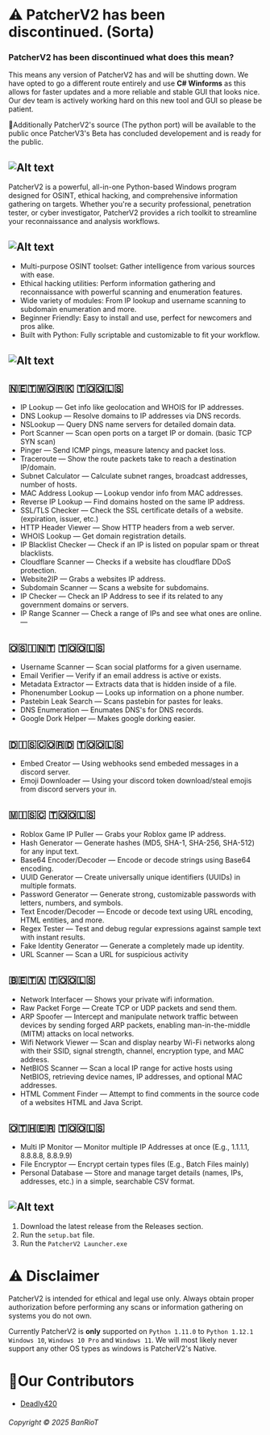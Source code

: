 # ⚠ PatcherV2 has been discontinued. (Sorta)
### PatcherV2 has been discontinued what does this mean?
This means any version of PatcherV2 has and will be shutting down. We have opted to go a different route entirely and use **C# Winforms** as this allows for faster updates and a more reliable and stable GUI that looks nice. Our dev team is actively working hard on this new tool and GUI so please be patient.

💓Additionally PatcherV2's source (The python port) will be available to the public once PatcherV3's Beta has concluded developement and is ready for the public.

![Alt text](https://i.ibb.co/LXstgPxw/title.png)
---
PatcherV2 is a powerful, all-in-one Python-based Windows program designed for OSINT, ethical hacking, and comprehensive information gathering on targets. Whether you're a security professional, penetration tester, or cyber investigator, PatcherV2 provides a rich toolkit to streamline your reconnaissance and analysis workflows.


![Alt text](https://i.ibb.co/Y4qg17nV/Features.png)
---
- Multi-purpose OSINT toolset: Gather intelligence from various sources with ease.
- Ethical hacking utilities: Perform information gathering and reconnaissance with powerful scanning and enumeration features.
- Wide variety of modules: From IP lookup and username scanning to subdomain enumeration and more.
- Beginner Friendly: Easy to install and use, perfect for newcomers and pros alike.
- Built with Python: Fully scriptable and customizable to fit your workflow.


![Alt text](https://i.ibb.co/TD1YgVSk/tools.png)
---
## ​🇳​​🇪​​🇹​​🇼​​🇴​​🇷​​🇰​ ​🇹​​🇴​​🇴​​🇱​​🇸​
- IP Lookup — Get info like geolocation and WHOIS for IP addresses.
- DNS Lookup — Resolve domains to IP addresses via DNS records.
- NSLookup — Query DNS name servers for detailed domain data.
- Port Scanner — Scan open ports on a target IP or domain. (basic TCP SYN scan)
- Pinger — Send ICMP pings, measure latency and packet loss.
- Traceroute — Show the route packets take to reach a destination IP/domain.
- Subnet Calculator — Calculate subnet ranges, broadcast addresses, number of hosts.
- MAC Address Lookup — Lookup vendor info from MAC addresses.
- Reverse IP Lookup — Find domains hosted on the same IP address.
- SSL/TLS Checker — Check the SSL certificate details of a website. (expiration, issuer, etc.)
- HTTP Header Viewer — Show HTTP headers from a web server.
- WHOIS Lookup — Get domain registration details.
- IP Blacklist Checker — Check if an IP is listed on popular spam or threat blacklists.
- Cloudflare Scanner — Checks if a website has cloudflare DDoS protection.
- Website2IP — Grabs a websites IP address.
- Subdomain Scanner — Scans a website for subdomains.
- IP Checker — Check an IP Address to see if its related to any government domains or servers.
- IP Range Scanner — Check a range of IPs and see what ones are online.
 — 
## ​​🇴​​🇸​​🇮​​🇳​​🇹​ ​🇹​​🇴​​🇴​​🇱​​🇸​
- Username Scanner — Scan social platforms for a given username.
- Email Verifier — Verify if an email address is active or exists.
- Metadata Extractor — Extracts data that is hidden inside of a file.
- Phonenumber Lookup — Looks up information on a phone number.
- Pastebin Leak Search — Scans pastebin for pastes for leaks.
- DNS Enumeration — Enumates DNS's for DNS records.
- Google Dork Helper — Makes google dorking easier.

## ​​🇩​​🇮​​🇸​​🇨​​🇴​​🇷​​🇩​ ​🇹​​🇴​​🇴​​🇱​​🇸​
- Embed Creator — Using webhooks send embeded messages in a discord server.
- Emoji Downloader — Using your discord token download/steal emojis from discord servers your in.

## ​​🇲​​🇮​​🇸​​🇨​ ​🇹​​🇴​​🇴​​🇱​​🇸​
- Roblox Game IP Puller — Grabs your Roblox game IP address.
- ​Hash Generator — Generate hashes (MD5, SHA-1, SHA-256, SHA-512) for any input text.
- Base64 Encoder/Decoder — Encode or decode strings using Base64 encoding.
- UUID Generator — Create universally unique identifiers (UUIDs) in multiple formats.
- Password Generator — Generate strong, customizable passwords with letters, numbers, and symbols.
- Text Encoder/Decoder — Encode or decode text using URL encoding, HTML entities, and more.
- Regex Tester — Test and debug regular expressions against sample text with instant results.
- Fake Identity Generator — Generate a completely made up identity.
- URL Scanner — Scan a URL for suspicious activity

## ​​​🇧​​🇪​​🇹​​🇦​ ​🇹​​🇴​​🇴​​🇱​​🇸​
- Network Interfacer — Shows your private wifi information.
- Raw Packet Forge — Create TCP or UDP packets and send them.
- ARP Spoofer — Intercept and manipulate network traffic between devices by sending forged ARP packets, enabling man-in-the-middle (MITM) attacks on local networks.
- Wifi Network Viewer — Scan and display nearby Wi-Fi networks along with their SSID, signal strength, channel, encryption type, and MAC address.
- NetBIOS Scanner — Scan a local IP range for active hosts using NetBIOS, retrieving device names, IP addresses, and optional MAC addresses.
- HTML Comment Finder — Attempt to find comments in the source code of a websites HTML and Java Script.

## ​🇴​​🇹​​🇭​​🇪​​🇷​ ​🇹​​🇴​​🇴​​🇱​​🇸​
- Multi IP Monitor — Monitor multiple IP Addresses at once (E.g., 1.1.1.1, 8.8.8.8, 8.8.9.9)
- File Encryptor — Encrypt certain types files (E.g., Batch Files mainly)
- Personal Database — Store and manage target details (names, IPs, addresses, etc.) in a simple, searchable CSV format.


![Alt text](https://i.ibb.co/DgRZQXKF/Installation.png)
---
1. Download the latest release from the Releases section.
2. Run the `setup.bat` file.
3. Run the `PatcherV2 Launcher.exe`

# ⚠ Disclaimer 
PatcherV2 is intended for ethical and legal use only. Always obtain proper authorization before performing any scans or information gathering on systems you do not own.

Currently PatcherV2 is **only** supported on `Python 1.11.0` to `Python 1.12.1` `Windows 10`, `Windows 10 Pro` and `Windows 11`. We will most likely never support any other OS types as windows is PatcherV2's Native.

# 💝Our Contributors
- [Deadly420](https://github.com/Deadly420)

###### Copyright © 2025 BanRioT
